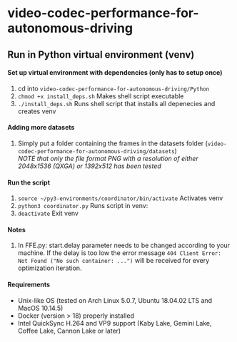# video-codec-performance-for-autonomous-driving

## Run in Python virtual environment (venv)
#### Set up virtual environment with dependencies (only has to setup once)
1. cd into `video-codec-performance-for-autonomous-driving/Python`
2. `chmod +x install_deps.sh` Makes shell script executable
3. `./install_deps.sh` Runs shell script that installs all depenecies and creates venv 

#### Adding more datasets
1) Simply put a folder containing the frames in the datasets folder 
(`video-codec-performance-for-autonomous-driving/datasets`)  
_NOTE that only the file format PNG with a resolution of either 2048x1536 (QXGA) or 1392x512 has been tested_

#### Run the script
1. `source ~/py3-environments/coordinator/bin/activate` Activates venv
2. `python3 coordinator.py` Runs script in venv:
3. `deactivate` Exit venv

#### Notes
1. In FFE.py: start.delay parameter needs to be changed according to your machine. If the delay is too low 
the error message `404 Client Error: Not Found ("No such container: ...")` will be received for every 
optimization iteration. 

#### Requirements 
- Unix-like OS (tested on Arch Linux 5.0.7, Ubuntu 18.04.02 LTS and MacOS 10.14.5)
- Docker (version > 18) properly installed
- Intel QuickSync H.264 and VP9 support (Kaby Lake, Gemini Lake, Coffee Lake, Cannon Lake or later)

